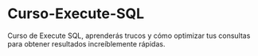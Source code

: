 # Curso-Execute-SQL
 Curso de Execute SQL, aprenderás trucos y cómo optimizar tus consultas para obtener resultados increíblemente rápidas.
